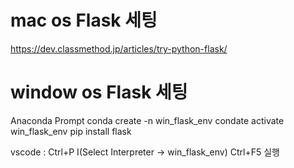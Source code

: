 # mac os Flask 세팅
https://dev.classmethod.jp/articles/try-python-flask/

# window os Flask 세팅
Anaconda Prompt
conda create -n win_flask_env
condate activate win_flask_env
pip install flask

vscode : Ctrl+P I(Select Interpreter -> win_flask_env)
Ctrl+F5 실행

